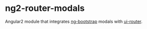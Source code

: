# ng2-router-modals
Angular2 module that integrates [ng-bootstrap](https://ng-bootstrap.github.io) modals with [ui-router](https://ui-router.github.io/ng2/).
